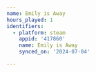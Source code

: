 ```yaml
---
name: Emily is Away
hours_played: 1
identifiers:
  - platform: steam
    appid: '417860'
    name: Emily is Away
    synced_on: '2024-07-04'

---
```

